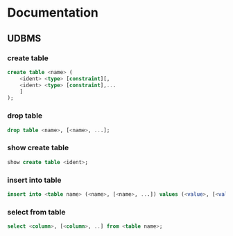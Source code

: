 # Documentation

## UDBMS

### create table

```sql
create table <name> (
	<ident> <type> [constraint][,
	<ident> <type> [constraint],...
	]
);
```

### drop table
```sql
drop table <name>, [<name>, ...];
```

### show create table 
```sql
show create table <ident>;
```

### insert into table
```sql
insert into <table name> (<name>, [<name>, ...]) values (<value>, [<value>, ..]);
```

### select from table
```sql
select <column>, [<column>, ..] from <table name>;
```
